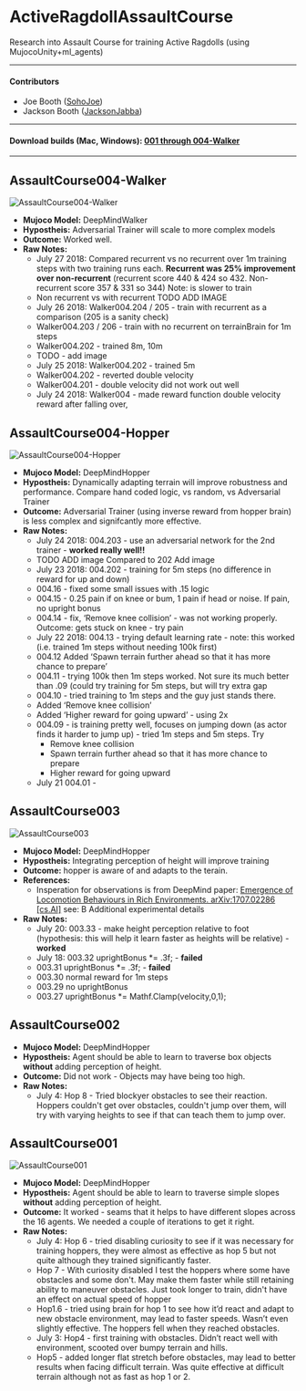 # ActiveRagdollAssaultCourse
Research into Assault Course for training Active Ragdolls (using MujocoUnity+ml_agents)

----

#### Contributors
* Joe Booth ([SohoJoe](https://github.com/Sohojoe))
* Jackson Booth ([JacksonJabba](https://github.com/jacksonJabba))

----

#### Download builds (Mac, Windows): [001 through 004-Walker](https://github.com/Sohojoe/ActiveRagdollAssaultCourse/releases/tag/0.004)


----

## AssaultCourse004-Walker
![AssaultCourse004-Walker](images/AssaultCourse004Walker.202-10m.gif)
* **Mujoco Model:** DeepMindWalker
* **Hypostheis:** Adversarial Trainer will scale to more complex models
* **Outcome:** Worked well.
* **Raw Notes:**
  * July 27 2018: Compared recurrent vs no recurrent over 1m training steps with two training runs each. **Recurrent was 25% improvement over non-recurrent** (recurrent score 440 & 424 so 432. Non-recurrent score 357 & 331 so 344) Note: is slower to train
  * Non recurrent vs with recurrent TODO ADD IMAGE
  * July 26 2018: Walker004.204 / 205 - train with recurrent as a comparison (205 is a sanity check)
  * Walker004.203 / 206 - train with no recurrent on terrainBrain for 1m steps
  * Walker004.202 - trained 8m, 10m
  * TODO - add image
  * July 25 2018: Walker004.202 - trained 5m
  * Walker004.202 - reverted double velocity
  * Walker004.201 - double velocity did not work out well
  * July 24 2018: Walker004 - made reward function double velocity reward after falling over,


## AssaultCourse004-Hopper
![AssaultCourse004-Hopper](images/AssaultCourse004.203.gif)
* **Mujoco Model:** DeepMindHopper
* **Hypostheis:** Dynamically adapting terrain will improve robustness and performance. Compare hand coded logic, vs random, vs Adversarial Trainer
* **Outcome:** Adversarial Trainer (using inverse reward from hopper brain) is less complex and signifcantly more effective.
* **Raw Notes:**
  * July 24 2018: 004.203 - use an adversarial network for the 2nd trainer - **worked really well!!**
  * TODO ADD image Compared to 202 Add image
  * July 23 2018: 004.202 - training for 5m steps (no difference in reward for up and down)
  * 004.16 - fixed some small issues with .15 logic
  * 004.15 - 0.25 pain if on knee or bum, 1 pain if head or noise. If pain, no upright bonus
  * 004.14 - fix, ‘Remove knee collision’ - was not working properly. Outcome: gets stuck on knee - try pain
  * July 22 2018: 004.13 - trying default learning rate - note: this worked (i.e. trained 1m steps without needing 100k first)
  * 004.12 Added ‘Spawn terrain further ahead so that it has more chance to prepare’
  * 004.11 - trying 100k then 1m steps worked. Not sure its much better than .09 (could try training for 5m steps, but will try extra gap
  * 004.10 - tried training to 1m steps and the guy just stands there.
  * Added ‘Remove knee collision’
  * Added ‘Higher reward for going upward’ - using 2x
  * 004.09 - is training pretty well, focuses on jumping down (as actor finds it harder to jump up) - tried 1m steps and 5m steps. Try
    * Remove knee collision
    * Spawn terrain further ahead so that it has more chance to prepare
    * Higher reward for going upward
  * July 21 004.01 - 


  

## AssaultCourse003
![AssaultCourse003](images/AssaultCourse003.gif)
* **Mujoco Model:** DeepMindHopper
* **Hypostheis:** Integrating perception of height will improve training
* **Outcome:** hopper is aware of and adapts to the terain.
* **References:** 
  * Insperation for observations is from DeepMind paper: [Emergence of Locomotion Behaviours in Rich Environments. arXiv:1707.02286 [cs.AI]](https://arxiv.org/abs/1707.02286) see: B Additional experimental details
* **Raw Notes:**
  * July 20: 003.33 - make height perception relative to foot (hypothesis: this will help it learn faster as heights will be relative) - **worked**
  * July 18: 003.32  uprightBonus *= .3f; - **failed**
  * 003.31  uprightBonus *= .3f; - **failed**
  * 003.30  normal reward for 1m steps
  * 003.29  no uprightBonus
  * 003.27  uprightBonus *= Mathf.Clamp(velocity,0,1);


## AssaultCourse002
* **Mujoco Model:** DeepMindHopper
* **Hypostheis:** Agent should be able to learn to traverse box objects **without** adding perception of height.
* **Outcome:** Did not work - Objects may have being too high. 
* **Raw Notes:**
  * July 4: Hop 8 - Tried blockyer obstacles to see their reaction. Hoppers couldn't get over obstacles, couldn't jump over them, will try with varying heights to see if that can teach them to jump over.

  
## AssaultCourse001
![AssaultCourse001](images/AssaultCourse001.gif)
* **Mujoco Model:** DeepMindHopper
* **Hypostheis:** Agent should be able to learn to traverse simple slopes **without** adding perception of height.
* **Outcome:** It worked - seams that it helps to have different slopes across the 16 agents. We needed a couple of iterations to get it right.
* **Raw Notes:**
  * July 4: Hop 6 - tried disabling curiosity to see if it was necessary for training hoppers, they were almost as effective as hop 5 but not quite although they trained significantly faster.
  * Hop 7 - With curiosity disabled I test the hoppers where some have obstacles and some don't. May make them faster while still retaining ability to maneuver obstacles. Just took longer to train, didn't have an effect on actual speed of hopper
  * Hop1.6 - tried using brain for hop 1 to see how it’d react and adapt to new obstacle environment, may lead to faster speeds. Wasn’t even slightly effective. The hoppers fell when they reached obstacles. 
  * July 3: Hop4 - first training with obstacles. Didn’t react well with environment, scooted over bumpy terrain and hills.
  * Hop5 - added longer flat stretch before obstacles, may lead to better results when facing difficult terrain. Was quite effective at difficult terrain although not as fast as hop 1 or 2.
